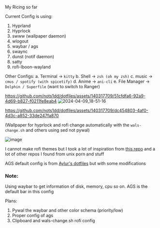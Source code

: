 My Ricing so far

Current Config is using:
1. Hyprland
2. Hyprlock
3. swww (wallpaper daemon)
4. wlogout
5. waybar / ags
6. swaync
7. dunst (notif daemon)
8. satty
9. rofi-lboon-wayland

Other Configs:
a. Terminal -> `kitty`
b. Shell -> `zsh (oh my zsh)`
c. music -> `cmus / spotify (with spicetify)`
d. Anime -> `ani-cli`
e. File Manager -> `Dolphin / Superfile` (want to switch to Ranger)

https://github.com/nots1dd/dotfiles/assets/140317709/51cfdfa6-92a9-4d69-b827-f0211fe8eab4
![2024-04-09_18-51-16](https://github.com/nots1dd/dotfiles/assets/140317709/9ac920ed-5459-4df7-8b50-32d2d70e3abc)


https://github.com/nots1dd/dotfiles/assets/140317709/dc454803-4af0-4d3c-a852-33de247fa870



(Wallpaper for hyprlock and rofi change automatically with the `wals-change.sh` and others using sed not pywal)

![image](https://github.com/nots1dd/dotfiles/assets/140317709/cea1e190-eef4-403d-8621-d212cca63eb5)

I cannot make rofi themes but I took a lot of inspiration from [this repo](https://github.com/adi1090x/rofi) and a lot of other repos I found from unix porn and stuff

AGS default config is from [Aylur's dotfiles](https://github.com/Aylur/dotfiles) but with some modifications

### Note:
Using waybar to get information of disk, memory, cpu so on. AGS is the default bar in this config

Plans:
1. Pywal the waybar and other color schema (priority/low)
2. Proper config of ags
3. Clipboard and wals-change.sh rofi config



